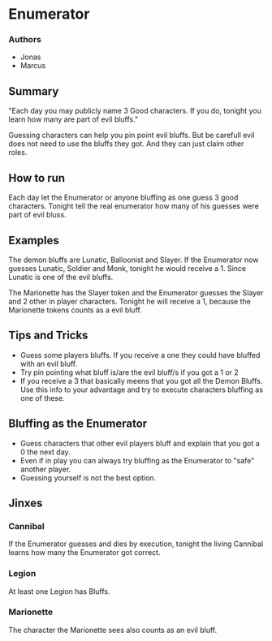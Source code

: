 # Enumerator

### Authors
- Jonas
- Marcus

## Summary
"Each day you may publicly name 3 Good characters. If you do, tonight you learn how many are part of evil bluffs."

Guessing characters can help you pin point evil bluffs. But be carefull evil does not need to use the bluffs they got. And they can just claim other roles.

## How to run

Each day let the Enumerator or anyone bluffing as one guess 3 good characters. Tonight tell the real enumerator how many of his guesses were part of evil bluss.

## Examples

The demon bluffs are Lunatic, Balloonist and Slayer. If the Enumerator now guesses Lunatic, Soldier and Monk, tonight he would receive a 1. Since Lunatic is one of the evil bluffs.

The Marionette has the Slayer token and the Enumerator guesses the Slayer and 2 other in player characters. Tonight he will receive a 1, because the Marionette tokens counts as a evil bluff.

## Tips and Tricks

- Guess some players bluffs. If you receive a one they could have bluffed with an evil bluff.
- Try pin pointing what bluff is/are the evil bluff/s if you got a 1 or 2
- If you receive a 3 that basically meens that you got all the Demon Bluffs. Use this info to your advantage and try to execute characters bluffing as one of these.

## Bluffing as the Enumerator

- Guess characters that other evil players bluff and explain that you got a 0 the next day.
- Even if in play you can always try bluffing as the Enumerator to "safe" another player.
- Guessing yourself is not the best option.

## Jinxes
### Cannibal
If the Enumerator guesses and dies by execution, tonight the living Cannibal learns how many the Enumerator got correct.
### Legion
At least one Legion has Bluffs.
### Marionette
The character the Marionette sees also counts as an evil bluff.

